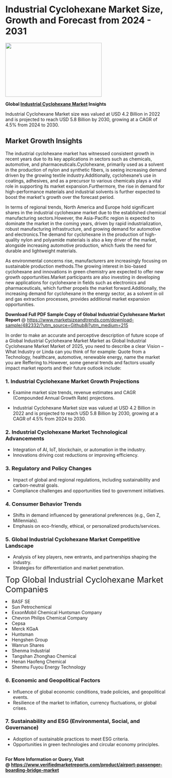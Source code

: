 <H1>Industrial Cyclohexane Market Size, Growth and Forecast from 2024 - 2031</H1><img class="aligncenter size-medium wp-image-584254" src="https://thirdeyenews.in/wp-content/uploads/2024/09/Global-Market-Research-300x168.jpeg" alt="" width="300" height="168" /><p><strong>Global&nbsp;<a href="https://www.marketsizeandtrends.com/download-sample/482332/?utm_source=Github8j?utm_medium=215">Industrial Cyclohexane Market</a> Insights</strong></p><p>Industrial Cyclohexane Market size was valued at USD 4.2 Billion in 2022 and is projected to reach USD 5.8 Billion by 2030, growing at a CAGR of 4.5% from 2024 to 2030.</p><p><h2>Market Growth Insights</h2> <p>The industrial cyclohexane market has witnessed consistent growth in recent years due to its key applications in sectors such as chemicals, automotive, and pharmaceuticals.Cyclohexane, primarily used as a solvent in the production of nylon and synthetic fibers, is seeing increasing demand driven by the growing textile industry.Additionally, cyclohexane’s use in coatings, adhesives, and as a precursor to various chemicals plays a vital role in supporting its market expansion.Furthermore, the rise in demand for high-performance materials and industrial solvents is further expected to boost the market's growth over the forecast period.</p> <p>In terms of regional trends, North America and Europe hold significant shares in the industrial cyclohexane market due to the established chemical manufacturing sectors.However, the Asia-Pacific region is expected to dominate the market in the coming years, driven by rapid industrialization, robust manufacturing infrastructure, and growing demand for automotive and electronics.The demand for cyclohexane in the production of high-quality nylon and polyamide materials is also a key driver of the market, alongside increasing automotive production, which fuels the need for durable and lightweight materials.</p> <p>As environmental concerns rise, manufacturers are increasingly focusing on sustainable production methods.The growing interest in bio-based cyclohexane and innovations in green chemistry are expected to offer new growth opportunities.Market participants are also investing in developing new applications for cyclohexane in fields such as electronics and pharmaceuticals, which further propels the market forward.Additionally, the increasing demand for cyclohexane in the energy sector, as a solvent in oil and gas extraction processes, provides additional market expansion opportunities.</p> <p><span class=""><strong>Download Full PDF Sample Copy of Global Industrial Cyclohexane Market Report</strong> @ <a href="https://www.marketsizeandtrends.com/download-sample/482332/?utm_source=Github8j?utm_medium=215" target="_blank">https://www.marketsizeandtrends.com/download-sample/482332/?utm_source=Github8j?utm_medium=215</a></span></p><p>In order to make an accurate and perceptive description of future scope of a Global&nbsp;Industrial Cyclohexane Market Market as Global&nbsp;Industrial Cyclohexane Market Market of 2025, you need to describe a clear Vision &ndash; What Industry or Linda can you think of for example: Quote from a Technology, healthcare, automotive, renewable energy, name the market you are Reffering to.However, some general trends and factors usually impact market reports and their future outlook include:</p><h3>1.&nbsp;<strong>Industrial Cyclohexane Market Growth Projections</strong></h3><ul><li>Examine market size trends, revenue estimates and CAGR (Compounded Annual Growth Rate) projections.</li><li><p>Industrial Cyclohexane Market size was valued at USD 4.2 Billion in 2022 and is projected to reach USD 5.8 Billion by 2030, growing at a CAGR of 4.5% from 2024 to 2030.</p></li></ul><h3>2.&nbsp;<strong>Industrial Cyclohexane Market Technological Advancements</strong></h3><ul><li>Integration of AI, IoT, blockchain, or automation in the industry.</li><li>Innovations driving cost reductions or improving efficiency.</li></ul><h3>3.&nbsp;<strong>Regulatory and Policy Changes</strong></h3><ul><li>Impact of global and regional regulations, including sustainability and carbon-neutral goals.</li><li>Compliance challenges and opportunities tied to government initiatives.</li></ul><h3>4.&nbsp;<strong>Consumer Behavior Trends</strong></h3><ul><li>Shifts in demand influenced by generational preferences (e.g., Gen Z, Millennials).</li><li>Emphasis on eco-friendly, ethical, or personalized products/services.</li></ul><h3>5.&nbsp;<strong>Global Industrial Cyclohexane Market Competitive Landscape</strong></h3><ul><li>Analysis of key players, new entrants, and partnerships shaping the industry.</li><li>Strategies for differentiation and market penetration.</li></ul><p data-pm-slice="1 1 []"><span style="color: inherit; font-family: inherit; font-size: 25px;">Top Global Industrial Cyclohexane Market Companies</span></p><div class="" data-test-id=""><p><li>BASF SE</li><li> Sun Petrochemical</li><li> ExxonMobil Chemical Huntsman Company</li><li> Chevron Philips Chemical Company</li><li> Cepsa</li><li> Merck KGaA</li><li> Huntsman</li><li> Hengshen Group</li><li> Wanrun Shares</li><li> Shenma Industrial</li><li> Tangshan Zhonghao Chemical</li><li> Henan Haofeng Chemical</li><li> Shenmu Fuyou Energy Technology</li></p></div><h3>6.&nbsp;<strong>Economic and Geopolitical Factors</strong></h3><ul><li>Influence of global economic conditions, trade policies, and geopolitical events.</li><li>Resilience of the market to inflation, currency fluctuations, or global crises.</li></ul><h3>7.&nbsp;<strong>Sustainability and ESG (Environmental, Social, and Governance)</strong></h3><ul><li>Adoption of sustainable practices to meet ESG criteria.</li><li>Opportunities in green technologies and circular economy principles.</li></ul><h2><strong style="font-size: 14px;">For More Information or Query, Visit @&nbsp;</strong><a style="background-color: #ffffff; font-size: 14px;" href="https://www.marketsizeandtrends.com/report/industrial-cyclohexane-market/" target="_blank">https://www.verifiedmarketreports.com/product/airport-passenger-boarding-bridge-market</a></h2>